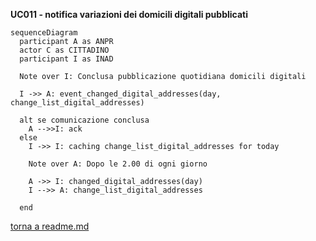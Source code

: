**UC011 - notifica variazioni dei domicili digitali pubblicati**

```mermaid
sequenceDiagram
  participant A as ANPR
  actor C as CITTADINO
  participant I as INAD

  Note over I: Conclusa pubblicazione quotidiana domicili digitali 

  I ->> A: event_changed_digital_addresses(day, change_list_digital_addresses)

  alt se comunicazione conclusa 
    A -->>I: ack
  else
    I ->> I: caching change_list_digital_addresses for today

    Note over A: Dopo le 2.00 di ogni giorno

    A ->> I: changed_digital_addresses(day)
    I -->> A: change_list_digital_addresses
    
  end
  ```

  [torna a readme.md](../readme.md)